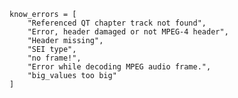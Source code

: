 
    know_errors = [
        "Referenced QT chapter track not found",
        "Error, header damaged or not MPEG-4 header",
        "Header missing",
        "SEI type",
        "no frame!",
        "Error while decoding MPEG audio frame.",
        "big_values too big"
    ]